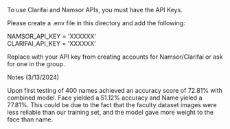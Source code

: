 To use Clarifai and Namsor APIs, you must have the API Keys.

Please create a .env file in this directory and add the following:

NAMSOR_API_KEY = 'XXXXXX'  
CLARIFAI_API_KEY = 'XXXXXX'

Replace with your API key from creating accounts for Namsor/Clarifai or ask for one in the group.

Notes (3/13/2024)

Upon first testing of 400 names achieved an accuracy score of 72.81% with combined model. Face yielded a 51.12% accuracy and Name yieled a 77.81%. This could be due to the fact that the faculty dataset images were less reliable than our training set, and the model gave more weight to the face than name.
